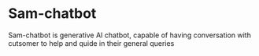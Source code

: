 # Sam-chatbot
Sam-chatbot is generative AI chatbot, capable of having conversation with cutsomer to help and quide in their general queries
